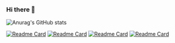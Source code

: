 ### Hi there 👋
![Anurag's GitHub stats](https://github-readme-stats.vercel.app/api?username=mhy1264&show_icons=true&theme=dark)

[![Readme Card](https://github-readme-stats.vercel.app/api/pin/?username=mhy1264&repo=yzu-jccpp)](https://github.com/anuraghazra/github-readme-stats)
[![Readme Card](https://github-readme-stats.vercel.app/api/pin/?username=mhy1264&repo=yzu-wycpp)](https://github.com/anuraghazra/github-readme-stats)
[![Readme Card](https://github-readme-stats.vercel.app/api/pin/?username=mhy1264&repo=yzu-bjpy)](https://github.com/anuraghazra/github-readme-stats)
[![Readme Card](https://github-readme-stats.vercel.app/api/pin/?username=mhy1264&repo=backend-core3.1)](https://github.com/anuraghazra/github-readme-stats)

<!--
**mhy1264/mhy1264** is a ✨ _special_ ✨ repository because its `README.md` (this file) appears on your GitHub profile.

Here are some ideas to get you started:

- 🔭 I’m currently working on ...
- 🌱 I’m currently learning ...
- 👯 I’m looking to collaborate on ...
- 🤔 I’m looking for help with ...
- 💬 Ask me about ...
- 📫 How to reach me: ...
- 😄 Pronouns: ...
- ⚡ Fun fact: ...
-->
